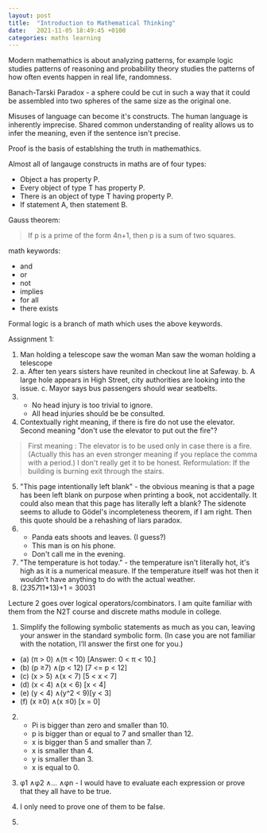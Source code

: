 ```yaml
---
layout: post
title:  "Introduction to Mathematical Thinking"
date:   2021-11-05 18:49:45 +0100
categories: maths learning
---
```


Modern mathemathics is about analyzing patterns, for example logic studies patterns of reasoning and probability theory studies the patterns of how often events happen in real life, randomness.

Banach-Tarski Paradox - a sphere could be cut in such a way that it could be assembled into two spheres of the same size as the original one.

Misuses of language can become it's constructs. The human language is inherently imprecise. Shared common understanding of reality allows us to infer the meaning, even if the sentence isn't precise.

Proof is the basis of establshing the truth in mathemathics.

Almost all of langauge constructs in maths are of four types:
* Object a has property P.
* Every object of type T has property P.
* There is an object of type T having property P.
* If statement A, then statement B.

Gauss theorem:
> If p is a prime of the form 4n+1, then p is a sum of two squares.

math keywords:
* and
* or
* not
* implies
* for all
* there exists

Formal logic is a branch of math which uses the above keywords.

Assignment 1:

1.  Man holding a telescope saw the woman
    Man saw the woman holding a telescope
2.  a. After ten years sisters have reunited in checkout line at Safeway.
    b. A large hole appears in High Street, city authorities are looking into the issue.
    c. Mayor says bus passengers should wear seatbelts.
3.  - No head injury is too trivial to ignore.
    - All head injuries should be be consulted.
4.  Contextually right meaning, if there is fire do not use the elevator. Second meaning "don't use the elevator to put out the fire"? 
> First meaning : The elevator is to be used only in case there is a fire. (Actually this has an even stronger meaning if you replace the comma with a period.)
I don't really get it to be honest.
Reformulation: If the building is burning exit through the stairs.
5.  "This page intentionally left blank" - the obvious meaning is that a page has been left blank on purpose when printing a book, not accidentally. It could also mean that this page has literally left a blank? The sidenote seems to allude to Gödel's incompleteness theorem, if I am right. Then this quote should be a rehashing of liars paradox. 
6.  - Panda eats shoots and leaves. (I guess?)
    - This man is on his phone.
    - Don't call me in the evening.
7.   "The temperature is hot today." - the temperature isn't literally hot, it's high as it is a numerical measure. If the temperature itself was hot then it wouldn't have anything to do with the actual weather.
8.  (2*3*5*7*11*13)+1 = 30031

Lecture 2 goes over logical operators/combinators. I am quite familiar with them from the N2T course and discrete maths module in college.

1. Simplify the following symbolic statements as much as you can, leaving your answer in the standard
symbolic form. (In case you are not familiar with the notation, I’ll answer the first one for you.)
- (a) (π > 0) ∧(π < 10) [Answer: 0 < π < 10.]
- (b) (p ≥7) ∧(p < 12)  [7 <= p < 12]
- (c) (x > 5) ∧(x < 7)  [5 < x < 7]
- (d) (x < 4) ∧(x < 6)  [x < 4]
- (e) (y < 4) ∧(y^2 < 9)[y < 3]
- (f) (x ≥0) ∧(x ≤0)    [x = 0]

2.  - Pi is bigger than zero and smaller than 10.
    - p is bigger than or equal to 7 and smaller than 12.
    - x is bigger than 5 and smaller than 7.
    - x is smaller than 4.
    - y is smaller than 3.
    - x is equal to 0. 

3. φ1 ∧φ2 ∧... ∧φn - I would have to evaluate each expression or prove that they all have to be true.
4. I only need to prove one of them to be false.
5. 